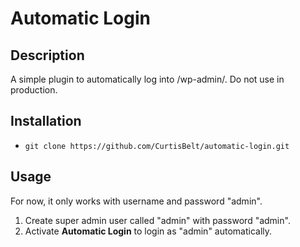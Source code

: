 # Automatic Login

## Description

A simple plugin to automatically log into /wp-admin/. Do not use in production.


## Installation

* `git clone https://github.com/CurtisBelt/automatic-login.git`


## Usage

For now, it only works with username and password "admin".

1. Create super admin user called "admin" with password "admin".
2. Activate **Automatic Login** to login as "admin" automatically.
